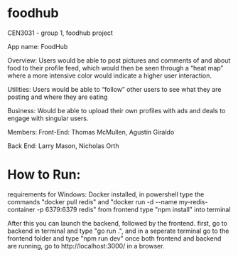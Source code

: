 # foodhub
CEN3031 - group 1, foodhub project 

App name: FoodHub

Overview:
Users would be able to post pictures and comments of and about food to their profile feed, which would then be seen through a “heat map” where a more intensive color would indicate a higher user interaction. 

Utilities: 
Users would be able to “follow” other users to see what they are posting and where they are eating

Business: 
Would be able to upload their own profiles with ads and deals to engage with singular users. 

Members: 
Front-End:
Thomas McMullen, Agustin Giraldo 

Back End: 
Larry Mason, Nicholas Orth


# How to Run:
requirements for Windows:  Docker installed, in powershell type the commands "docker pull redis" and  "docker run -d --name my-redis-container -p 6379:6379 redis"
  from frontend type "npm install" into terminal
  
  After this you can launch the backend, followed by the frontend. first, go to backend in terminal and type "go run .", and in a seperate terminal go to the frontend folder and type "npm run dev" once both frontend and backend are running, go to http://localhost:3000/ in a browser.  


